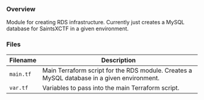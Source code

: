 ### Overview

Module for creating RDS infrastructure.  Currently just creates a MySQL database for SaintsXCTF in a given environment.

### Files

| Filename          | Description                                                                                      |
|-------------------|--------------------------------------------------------------------------------------------------|
| `main.tf`         | Main Terraform script for the RDS module.  Creates a MySQL database in a given environment.      |
| `var.tf`          | Variables to pass into the main Terraform script.                                                |